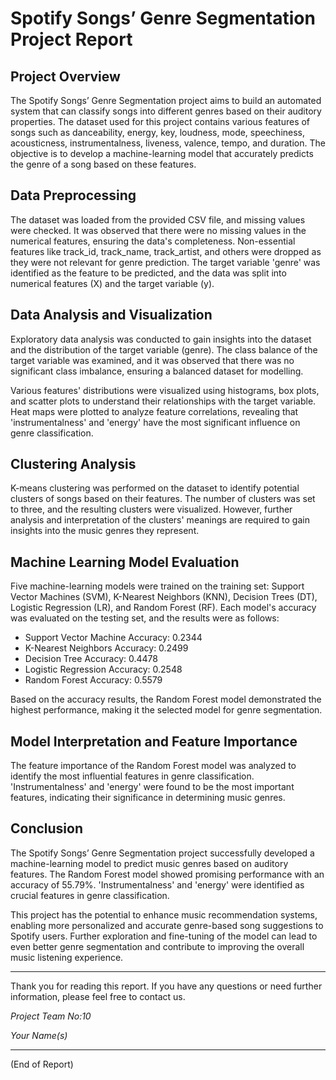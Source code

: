 # Spotify Songs’ Genre Segmentation Project Report

## Project Overview

The Spotify Songs’ Genre Segmentation project aims to build an automated system that can classify songs into different genres based on their auditory properties. The dataset used for this project contains various features of songs such as danceability, energy, key, loudness, mode, speechiness, acousticness, instrumentalness, liveness, valence, tempo, and duration. The objective is to develop a machine-learning model that accurately predicts the genre of a song based on these features.

## Data Preprocessing

The dataset was loaded from the provided CSV file, and missing values were checked. It was observed that there were no missing values in the numerical features, ensuring the data's completeness. Non-essential features like track_id, track_name, track_artist, and others were dropped as they were not relevant for genre prediction. The target variable 'genre' was identified as the feature to be predicted, and the data was split into numerical features (X) and the target variable (y).

## Data Analysis and Visualization

Exploratory data analysis was conducted to gain insights into the dataset and the distribution of the target variable (genre). The class balance of the target variable was examined, and it was observed that there was no significant class imbalance, ensuring a balanced dataset for modelling.

Various features' distributions were visualized using histograms, box plots, and scatter plots to understand their relationships with the target variable. Heat maps were plotted to analyze feature correlations, revealing that 'instrumentalness' and 'energy' have the most significant influence on genre classification.

## Clustering Analysis

K-means clustering was performed on the dataset to identify potential clusters of songs based on their features. The number of clusters was set to three, and the resulting clusters were visualized. However, further analysis and interpretation of the clusters' meanings are required to gain insights into the music genres they represent.

## Machine Learning Model Evaluation

Five machine-learning models were trained on the training set: Support Vector Machines (SVM), K-Nearest Neighbors (KNN), Decision Trees (DT), Logistic Regression (LR), and Random Forest (RF). Each model's accuracy was evaluated on the testing set, and the results were as follows:

- Support Vector Machine Accuracy: 0.2344
- K-Nearest Neighbors Accuracy: 0.2499
- Decision Tree Accuracy: 0.4478
- Logistic Regression Accuracy: 0.2548
- Random Forest Accuracy: 0.5579

Based on the accuracy results, the Random Forest model demonstrated the highest performance, making it the selected model for genre segmentation.

## Model Interpretation and Feature Importance

The feature importance of the Random Forest model was analyzed to identify the most influential features in genre classification. 'Instrumentalness' and 'energy' were found to be the most important features, indicating their significance in determining music genres.

## Conclusion

The Spotify Songs’ Genre Segmentation project successfully developed a machine-learning model to predict music genres based on auditory features. The Random Forest model showed promising performance with an accuracy of 55.79%. 'Instrumentalness' and 'energy' were identified as crucial features in genre classification.

This project has the potential to enhance music recommendation systems, enabling more personalized and accurate genre-based song suggestions to Spotify users. Further exploration and fine-tuning of the model can lead to even better genre segmentation and contribute to improving the overall music listening experience.

---

Thank you for reading this report. If you have any questions or need further information, please feel free to contact us.

*Project Team No:10*

*Your Name(s)*

---

(End of Report)
